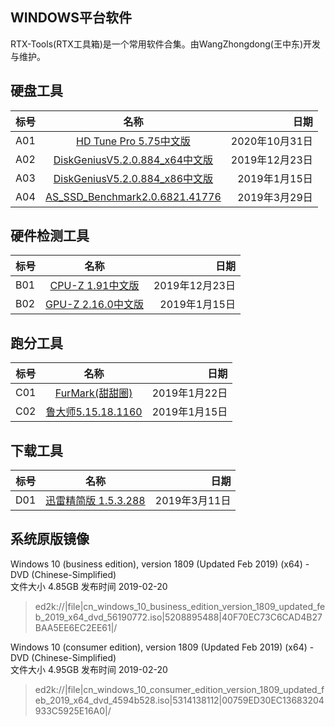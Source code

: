 ## WINDOWS平台软件
  RTX-Tools(RTX工具箱)是一个常用软件合集。由WangZhongdong(王中东)开发与维护。
## 硬盘工具
标号|名称|日期
---|:--:|---:
A01|[HD Tune Pro 5.75中文版](http://cr2.197946.com/hdtunepro575.zip)|2020年10月31日
A02|[DiskGeniusV5.2.0.884_x64中文版](http://download.eassos.cn/DG520884_x64.zip)|2019年12月23日
A03|[DiskGeniusV5.2.0.884_x86中文版](http://download.eassos.cn/DG520884_x86.zip)|2019年1月15日
A04|[AS_SSD_Benchmark2.0.6821.41776](https://www.alex-is.de/progs/AS%20SSD%20Benchmark.zip)|2019年3月29日
## 硬件检测工具
标号|名称|日期
--|:--:|-:
B01|[CPU-Z 1.91中文版](http://download.cpuid.com/cpu-z/cpu-z_1.91-cn.exe)|2019年12月23日
B02|[GPU-Z 2.16.0中文版](http://down10.zol.com.cn/ceshi/GPUZ.2.16.0.exe)|2019年1月15日
## 跑分工具
标号|名称|日期
--|:--:|-:
C01|[FurMark(甜甜圈)](https://geeks3d.com/furmark/downloads/)|2019年1月22日
C02|[鲁大师5.15.18.1160](http://dl1.ludashi.com/ludashi/ludashisetup.exe)|2019年1月15日

## 下载工具
标号|名称|日期
--|:--:|-:
D01|[迅雷精简版 1.5.3.288](http://down.sandai.net/mini/ThunderMini_dl1.5.3.288.exe)|2019年3月11日

## 系统原版镜像
Windows 10 (business edition), version 1809 (Updated Feb 2019) (x64) - DVD (Chinese-Simplified)  
文件大小
4.85GB
发布时间
2019-02-20
>ed2k://|file|cn_windows_10_business_edition_version_1809_updated_feb_2019_x64_dvd_56190772.iso|5208895488|40F70EC73C6CAD4B27BAA5EE6EC2EE61|/

Windows 10 (consumer edition), version 1809 (Updated Feb 2019) (x64) - DVD (Chinese-Simplified)  
文件大小
4.95GB
发布时间
2019-02-20
>ed2k://|file|cn_windows_10_consumer_edition_version_1809_updated_feb_2019_x64_dvd_4594b528.iso|5314138112|00759ED30EC13683204933C5925E16A0|/
